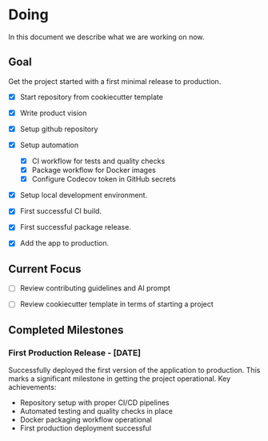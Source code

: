 # Doing

In this document we describe what we are working on now.

## Goal

Get the project started with a first minimal release to production.

- [x] Start repository from cookiecutter template

- [x] Write product vision

- [x] Setup github repository

- [x] Setup automation

  - [x] CI workflow for tests and quality checks
  - [x] Package workflow for Docker images
  - [x] Configure Codecov token in GitHub secrets

- [x] Setup local development environment.

- [x] First successful CI build.

- [x] First successful package release.

- [x] Add the app to production.

## Current Focus

- [ ] Review contributing guidelines and AI prompt

- [ ] Review cookiecutter template in terms of starting a project

## Completed Milestones

### First Production Release - [DATE]

Successfully deployed the first version of the application to production. This marks a significant milestone in getting the project operational. Key achievements:

- Repository setup with proper CI/CD pipelines
- Automated testing and quality checks in place
- Docker packaging workflow operational
- First production deployment successful
